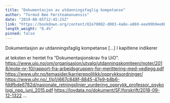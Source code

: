 ```yaml
---
title: "Dokumentasjon av utdanningsfaglig kompetanse"
author: "Tormod Bøe Førsteamanuensis"
date: "2019-08-05T12:45:25Z"
link: "https://bookdown.org/content/02e70002-d003-4a8e-a869-eee99b9ee80d/"
length_weight: "8.4%"
pinned: false
---
```


Dokumentasjon av utdanningsfaglig kompetanse [...] I kapitlene indikerer
>
at teksten er hentet fra “Dokumentasjonskrav fra UiO”. https://www.uio.no/om/organisasjon/utvalg/utdanningskomiteen/moter/2018/mote-nr-10/rapport-fra-arbeidsgruppen-for-merittering-med-vedlegg.pdf https://www.uhr.no/temasider/karrierepolitikk/opprykksordninger/ https://www.uhr.no/_f/p1/i667c848f-8845-47e9-b8b6-fddfbde6782d/nasjonale_retningslinjer_vurdering_opprykk_professor_psykologi_npp_juni_2015.pdf https://lovdata.no/dokument/SF/forskrift/2018-09-12-1322 ...
